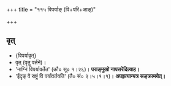 +++
title = "११५ विपर्याङ् (वि+परि+आङ्)"

+++

## वृत्
- {विपर्यावृत्}
- वृत् (वृतु वर्तने)।
- 'नाग्निं विपर्यावर्तेत' (कौ० सू० १।२६)। **पराङ्मुखो नापसरेदित्याह।**
- 'ईदृङ् वै राष्ट्रं वि पर्यावर्तयति' (तै० सं० २।५।१।१)। **अपहृत्यान्यत्र सङ्क्रामयेत्।**
